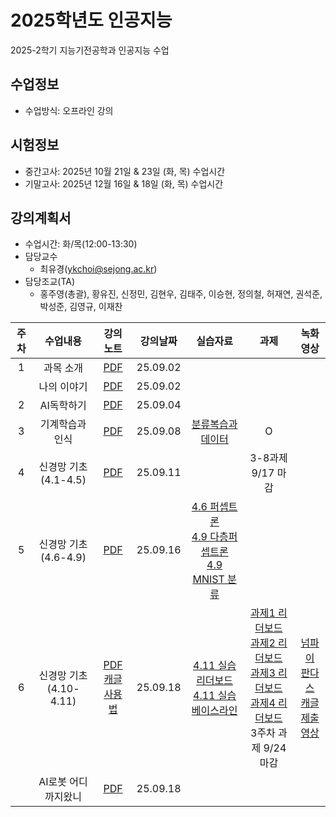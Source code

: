 # 2025학년도 인공지능
2025-2학기 지능기전공학과 인공지능 수업

## 수업정보
- 수업방식: 오프라인 강의

## 시험정보
- 중간고사: 2025년 10월 21일 & 23일 (화, 목) 수업시간
- 기말고사: 2025년 12월 16일 & 18일 (화, 목) 수업시간

## 강의계획서
- 수업시간: 화/목(12:00-13:30) 
- 담당교수
  - 최유경(ykchoi@sejong.ac.kr)
- 담당조교(TA)
  - 홍주영(총괄), 황유진, 신정민, 김현우, 김태주, 이승현, 정의철, 허재연, 권석준, 박성준, 김영규, 이재찬


| 주차 | 수업내용 | 강의노트 | 강의날짜 | 실습자료 | 과제 | 녹화영상 | 
|:---:|:---:|:---:|:---:|:---:|:---:|:---:|
| 1 | 과목 소개  | [PDF](https://github.com/sejongresearch/2025.AI/blob/main/LectureNote/%5B%E1%84%8B%E1%85%B5%E1%86%AB%E1%84%80%E1%85%A9%E1%86%BC%E1%84%8C%E1%85%B5%E1%84%82%E1%85%B3%E1%86%BC%5D%5B0%E1%84%8C%E1%85%A1%E1%86%BC%5D%20%E1%84%80%E1%85%AA%E1%84%86%E1%85%A9%E1%86%A8%E1%84%89%E1%85%A9%E1%84%80%E1%85%A2%20(2025).pdf) | 25.09.02 |  |  |  | 
|  | 나의 이야기  | [PDF](https://github.com/sejongresearch/2025.AI/blob/main/LectureNote/%5B%E1%84%8B%E1%85%B5%E1%86%AB%E1%84%80%E1%85%A9%E1%86%BC%E1%84%8C%E1%85%B5%E1%84%82%E1%85%B3%E1%86%BC%5D%5B0%E1%84%8C%E1%85%A1%E1%86%BC%5D%20%E1%84%82%E1%85%A1%E1%84%8B%E1%85%B4%E1%84%8B%E1%85%B5%E1%84%8B%E1%85%A3%E1%84%80%E1%85%B5%20(2025).pdf) | 25.09.02 |  |  |  | 
| 2 | AI독학하기  | [PDF](https://github.com/sejongresearch/2025.AI/blob/main/LectureNote/%5B%E1%84%8B%E1%85%B5%E1%86%AB%E1%84%80%E1%85%A9%E1%86%BC%E1%84%8C%E1%85%B5%E1%84%82%E1%85%B3%E1%86%BC%5D%5B0%E1%84%8C%E1%85%A1%E1%86%BC%5D%20AI%E1%84%83%E1%85%A9%E1%86%A8%E1%84%92%E1%85%A1%E1%86%A8%E1%84%92%E1%85%A1%E1%84%80%E1%85%B5%20(2025).pdf) | 25.09.04 |  |  |  | 
| 3 | 기계학습과 인식  | [PDF](https://github.com/sejongresearch/2025.AI/blob/main/LectureNote/%5B%E1%84%8B%E1%85%B5%E1%86%AB%E1%84%80%E1%85%A9%E1%86%BC%E1%84%8C%E1%85%B5%E1%84%82%E1%85%B3%E1%86%BC%5D%5B3%E1%84%8C%E1%85%A1%E1%86%BC%5D%20%E1%84%80%E1%85%B5%E1%84%80%E1%85%A8%E1%84%92%E1%85%A1%E1%86%A8%E1%84%89%E1%85%B3%E1%86%B8%E1%84%80%E1%85%AA%20%E1%84%8B%E1%85%B5%E1%86%AB%E1%84%89%E1%85%B5%E1%86%A8%20(2025).pdf) | 25.09.08 | [분류복습과 데이터](https://www.kaggle.com/code/yukyungchoi/2023-ai-w2-p1) | O |  | 
| 4 | 신경망 기초 (4.1-4.5)  | [PDF](https://github.com/sejongresearch/2025.AI/blob/main/LectureNote/%5B%E1%84%8B%E1%85%B5%E1%86%AB%E1%84%80%E1%85%A9%E1%86%BC%E1%84%8C%E1%85%B5%E1%84%82%E1%85%B3%E1%86%BC%5D%5B4%E1%84%8C%E1%85%A1%E1%86%BC%5D%20%E1%84%89%E1%85%B5%E1%86%AB%E1%84%80%E1%85%A7%E1%86%BC%E1%84%86%E1%85%A1%E1%86%BC%E1%84%80%E1%85%B5%E1%84%8E%E1%85%A9%20(2025).pdf) | 25.09.11 |  | 3-8과제 9/17 마감 |  | 
| 5 | 신경망 기초 (4.6-4.9)  | [PDF](https://github.com/sejongresearch/2025.AI/blob/main/LectureNote/%5B%E1%84%8B%E1%85%B5%E1%86%AB%E1%84%80%E1%85%A9%E1%86%BC%E1%84%8C%E1%85%B5%E1%84%82%E1%85%B3%E1%86%BC%5D%5B4%E1%84%8C%E1%85%A1%E1%86%BC%5D%20%E1%84%89%E1%85%B5%E1%86%AB%E1%84%80%E1%85%A7%E1%86%BC%E1%84%86%E1%85%A1%E1%86%BC%E1%84%80%E1%85%B5%E1%84%8E%E1%85%A9%20(2025).pdf) | 25.09.16 | [4.6 퍼셉트론](https://www.kaggle.com/yukyungchoi/2023-ai-w3-p1) <br> [4.9 다층퍼셉트론](https://www.kaggle.com/yukyungchoi/2023-ai-w3-p3) <br> [4.9 MNIST 분류](https://www.kaggle.com/yukyungchoi/2023-ai-w3-p4/)  |  |  | 
| 6 | 신경망 기초 (4.10-4.11)  | [PDF](https://github.com/sejongresearch/2025.AI/blob/main/LectureNote/%5B%E1%84%8B%E1%85%B5%E1%86%AB%E1%84%80%E1%85%A9%E1%86%BC%E1%84%8C%E1%85%B5%E1%84%82%E1%85%B3%E1%86%BC%5D%5B4%E1%84%8C%E1%85%A1%E1%86%BC%5D%20%E1%84%89%E1%85%B5%E1%86%AB%E1%84%80%E1%85%A7%E1%86%BC%E1%84%86%E1%85%A1%E1%86%BC%E1%84%80%E1%85%B5%E1%84%8E%E1%85%A9%20(2025).pdf)  <br> [캐글 사용법](https://github.com/sejongresearch/2025.AI/blob/main/LectureNote/%5B%E1%84%8B%E1%85%B5%E1%86%AB%E1%84%80%E1%85%A9%E1%86%BC%E1%84%8C%E1%85%B5%E1%84%82%E1%85%B3%E1%86%BC%5D%5B4%E1%84%8C%E1%85%A1%E1%86%BC%5D%5B%E1%84%89%E1%85%B5%E1%86%AF%E1%84%89%E1%85%B3%E1%86%B8%5D%20%E1%84%8F%E1%85%A2%E1%84%80%E1%85%B3%E1%86%AF%20%E1%84%85%E1%85%B5%E1%84%83%E1%85%A5%E1%84%87%E1%85%A9%E1%84%83%E1%85%B3%E1%84%8B%E1%85%A6%20%E1%84%83%E1%85%A1%E1%86%B8%E1%84%8B%E1%85%A1%E1%86%AB%20%E1%84%8C%E1%85%A6%E1%84%8E%E1%85%AE%E1%86%AF%E1%84%92%E1%85%A1%E1%84%80%E1%85%B5.pdf)  | 25.09.18 | [4.11 실습 리더보드](https://www.kaggle.com/t/9fd8bc8f753b4cbab7b70eefd8a60bb8) <br> [4.11 실습 베이스라인](https://www.kaggle.com/code/codingchi1d/baseline-hjyang) <br> |  [과제1 리더보드](https://www.kaggle.com/t/543455411eec47c7ae13f5e50d27bf72) <br> [과제2 리더보드](https://www.kaggle.com/t/ee430a9aebb04834853c6453f9425602) <br> [과제3 리더보드](https://www.kaggle.com/t/93e9d225d13f432783596cf777eedb5d) <br> [과제4 리더보드](https://www.kaggle.com/t/3458558e4ec741eea27f1091b4947bf7) <br> 3주차 과제 9/24 마감 | [넘파이](https://www.youtube.com/watch?v=xEXzE0oWFvw&feature=youtu.be) <br> [판다스](https://www.youtube.com/watch?v=sFJyzPD4rw0&feature=youtu.be) <br> [캐글제출영상](https://youtu.be/iSP2wVFKAgk)|
|  | AI로봇 어디까지왔니 | [PDF](https://github.com/sejongresearch/2025.AI/blob/main/LectureNote/AI%E1%84%85%E1%85%A9%E1%84%87%E1%85%A9%E1%86%BA%20%E1%84%8B%E1%85%A5%E1%84%83%E1%85%B5%E1%84%81%E1%85%A1%E1%84%8C%E1%85%B5%E1%84%8B%E1%85%AA%E1%86%BB%E1%84%82%E1%85%A1.pdf) | 25.09.18 |  |  |  | 












